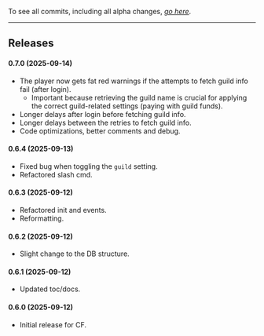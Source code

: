 To see all commits, including all alpha changes, [*go here*](https://github.com/tflo/AutoDiscountRepair/commits/master/).

---

## Releases


#### 0.7.0 (2025-09-14)

- The player now gets fat red warnings if the attempts to fetch guild info fail (after login).
    - Important because retrieving the guild name is crucial for applying the correct guild-related settings (paying with guild funds).
- Longer delays after login before fetching guild info.
- Longer delays between the retries to fetch guild info.
- Code optimizations, better comments and debug.

#### 0.6.4 (2025-09-13)

- Fixed bug when toggling the `guild` setting.
- Refactored slash cmd.

#### 0.6.3 (2025-09-12)

- Refactored init and events.
- Reformatting.

#### 0.6.2 (2025-09-12)

- Slight change to the DB structure.

#### 0.6.1 (2025-09-12)

- Updated toc/docs.

#### 0.6.0 (2025-09-12)

- Initial release for CF.

